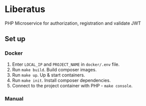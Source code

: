# Liberatus
PHP Microservice for authorization, registration and validate JWT
 
## Set up
### Docker
1. Enter `LOCAL_IP` and `PROJECT_NAME` in `docker/.env` file.
2. Run `make build`. Build composer images.
3. Run `make up`. Up & start containers.
4. Run `make init`. Install composer dependencies.
5. Connect to the project container with PHP - `make console`.
 
 ### Manual
 
